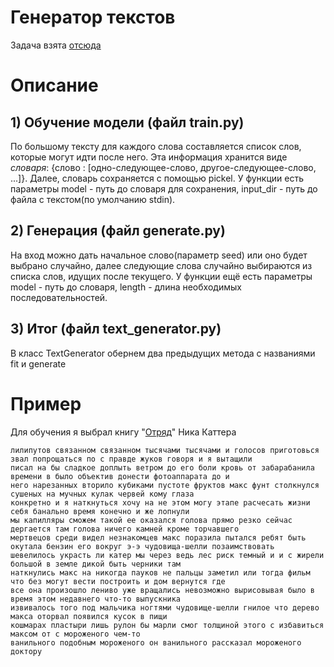 # Генератор текстов

Задача взята [отсюда](https://gist.github.com/sslotin/d4c80a5f724a5cede5f2dfa62958074b)

# Описание

## 1) Обучение модели (файл train.py)
По большому тексту для каждого слова составляется список слов, которые могут идти после него.
Эта информация хранится виде *словаря*: {слово : [одно-следующее-слово, другое-следующее-слово, ...]}.
Далее, словарь сохраняется с помощью pickel.
У функции есть параметры model - путь до словаря для сохранения, input_dir - путь до файла с текстом(по умолчанию stdin).

## 2) Генерация (файл generate.py)
На вход можно дать начальное слово(параметр seed) или оно будет выбрано случайно, далее следующие слова случайно выбираются из списка слов, идущих после текущего.
У функции ещё есть параметры model - путь до словаря, length - длина необходимых последовательностей.

## 3) Итог (файл text_generator.py)
В класс TextGenerator обернем два предыдущих метода с названиями fit и generate

# Пример
Для обучения я выбрал книгу "[Отряд](https://fantlab.ru/work678486)" Ника Каттера

```
лилипутов связанном связанном тысячами тысячами и голосов приготовься звал попрощаться по с правде жуков говоря и я вытащили 
писал на бы сладкое доплыть ветром до его боли кровь от забарабанила времени в было объектив донести фотоаппарата до и 
него нарезанных вторило кубиками пустоте фруктов макс фунт столкнулся сушеных на мучных кулак червей кому глаза 
конкретно и я наткнуться хочу на не этом могу этапе расчесать жизни себя банально время конечно и же лопнули 
мы капилляры сможем такой ее оказался голова прямо резко сейчас дергается там голова ничего камней кроме торчавшего 
мертвецов среди видел незнакомцев макс поразила пытался ребят быть окутала бензин его вокруг э-э чудовища-шелли позаимствовать 
шевелилось украсть ли катер мы через ведь лес риск темный и и с жирели большой в земле дикой быть черники там 
наткнулись макс на никогда пауков не пальцы заметил или тогда фильм что без могут вести построить и дом вернутся где 
все она произошло лениво уже вращались невозможно вырисовывая было в время этом недавнего что-то выпускника 
извивалось того под мальчика ногтями чудовище-шелли гнилое что дерево макса оторвал появился кусок в пищи 
кошмарах пластыри лишь рулон бы марли смог толщиной этого с избавиться максом от с мороженого чем-то 
ванильного подобным мороженого он ванильного рассказал мороженого доктору
```
